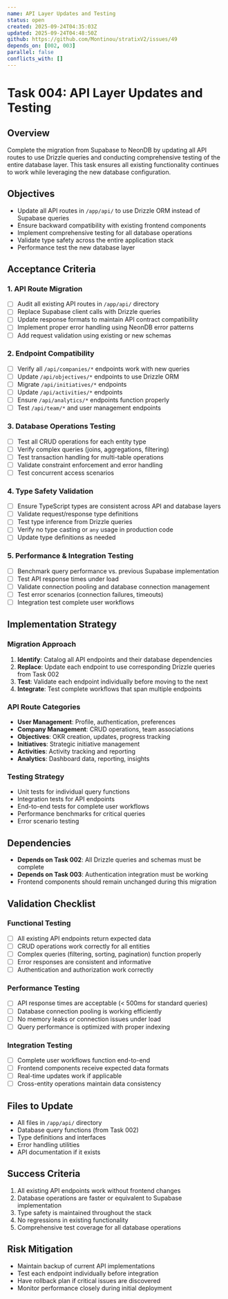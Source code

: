 ```yaml
---
name: API Layer Updates and Testing
status: open
created: 2025-09-24T04:35:03Z
updated: 2025-09-24T04:48:50Z
github: https://github.com/Montinou/stratixV2/issues/49
depends_on: [002, 003]
parallel: false
conflicts_with: []
---
```


# Task 004: API Layer Updates and Testing

## Overview
Complete the migration from Supabase to NeonDB by updating all API routes to use Drizzle queries and conducting comprehensive testing of the entire database layer. This task ensures all existing functionality continues to work while leveraging the new database configuration.

## Objectives
- Update all API routes in `/app/api/` to use Drizzle ORM instead of Supabase queries
- Ensure backward compatibility with existing frontend components
- Implement comprehensive testing for all database operations
- Validate type safety across the entire application stack
- Performance test the new database layer

## Acceptance Criteria

### 1. API Route Migration
- [ ] Audit all existing API routes in `/app/api/` directory
- [ ] Replace Supabase client calls with Drizzle queries
- [ ] Update response formats to maintain API contract compatibility
- [ ] Implement proper error handling using NeonDB error patterns
- [ ] Add request validation using existing or new schemas

### 2. Endpoint Compatibility
- [ ] Verify all `/api/companies/*` endpoints work with new queries
- [ ] Update `/api/objectives/*` endpoints to use Drizzle ORM
- [ ] Migrate `/api/initiatives/*` endpoints
- [ ] Update `/api/activities/*` endpoints
- [ ] Ensure `/api/analytics/*` endpoints function properly
- [ ] Test `/api/team/*` and user management endpoints

### 3. Database Operations Testing
- [ ] Test all CRUD operations for each entity type
- [ ] Verify complex queries (joins, aggregations, filtering)
- [ ] Test transaction handling for multi-table operations
- [ ] Validate constraint enforcement and error handling
- [ ] Test concurrent access scenarios

### 4. Type Safety Validation
- [ ] Ensure TypeScript types are consistent across API and database layers
- [ ] Validate request/response type definitions
- [ ] Test type inference from Drizzle queries
- [ ] Verify no type casting or `any` usage in production code
- [ ] Update type definitions as needed

### 5. Performance & Integration Testing
- [ ] Benchmark query performance vs. previous Supabase implementation
- [ ] Test API response times under load
- [ ] Validate connection pooling and database connection management
- [ ] Test error scenarios (connection failures, timeouts)
- [ ] Integration test complete user workflows

## Implementation Strategy

### Migration Approach
1. **Identify**: Catalog all API endpoints and their database dependencies
2. **Replace**: Update each endpoint to use corresponding Drizzle queries from Task 002
3. **Test**: Validate each endpoint individually before moving to the next
4. **Integrate**: Test complete workflows that span multiple endpoints

### API Route Categories
- **User Management**: Profile, authentication, preferences
- **Company Management**: CRUD operations, team associations
- **Objectives**: OKR creation, updates, progress tracking
- **Initiatives**: Strategic initiative management
- **Activities**: Activity tracking and reporting
- **Analytics**: Dashboard data, reporting, insights

### Testing Strategy
- Unit tests for individual query functions
- Integration tests for API endpoints
- End-to-end tests for complete user workflows
- Performance benchmarks for critical queries
- Error scenario testing

## Dependencies
- **Depends on Task 002**: All Drizzle queries and schemas must be complete
- **Depends on Task 003**: Authentication integration must be working
- Frontend components should remain unchanged during this migration

## Validation Checklist

### Functional Testing
- [ ] All existing API endpoints return expected data
- [ ] CRUD operations work correctly for all entities
- [ ] Complex queries (filtering, sorting, pagination) function properly
- [ ] Error responses are consistent and informative
- [ ] Authentication and authorization work correctly

### Performance Testing
- [ ] API response times are acceptable (< 500ms for standard queries)
- [ ] Database connection pooling is working efficiently
- [ ] No memory leaks or connection issues under load
- [ ] Query performance is optimized with proper indexing

### Integration Testing
- [ ] Complete user workflows function end-to-end
- [ ] Frontend components receive expected data formats
- [ ] Real-time updates work if applicable
- [ ] Cross-entity operations maintain data consistency

## Files to Update
- All files in `/app/api/` directory
- Database query functions (from Task 002)
- Type definitions and interfaces
- Error handling utilities
- API documentation if it exists

## Success Criteria
1. All existing API endpoints work without frontend changes
2. Database operations are faster or equivalent to Supabase implementation
3. Type safety is maintained throughout the stack
4. No regressions in existing functionality
5. Comprehensive test coverage for all database operations

## Risk Mitigation
- Maintain backup of current API implementations
- Test each endpoint individually before integration
- Have rollback plan if critical issues are discovered
- Monitor performance closely during initial deployment
